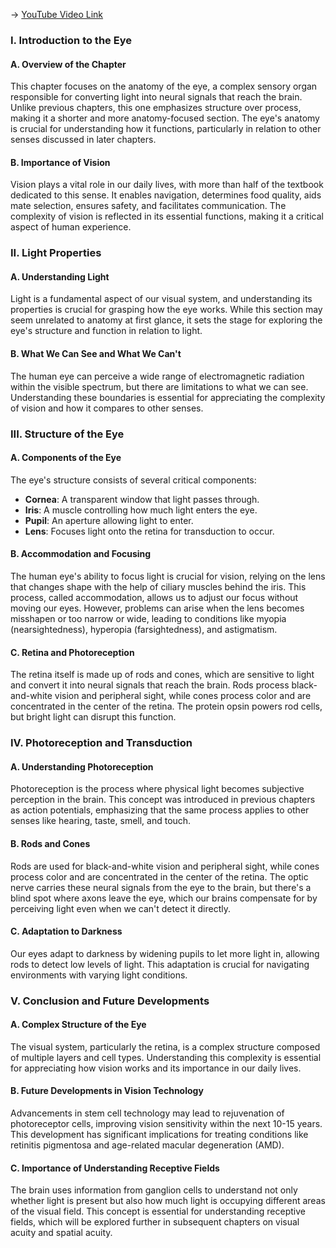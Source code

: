 -> [YouTube Video Link](https://www.youtube.com/watch?v=fEfiig2j3dU&list=PLWoagukcejEy2OOGnSIiAAMykzDxf4N5H&index=3&pp=iAQB)

### I. Introduction to the Eye
#### A. Overview of the Chapter

This chapter focuses on the anatomy of the eye, a complex sensory organ responsible for converting light into neural signals that reach the brain. Unlike previous chapters, this one emphasizes structure over process, making it a shorter and more anatomy-focused section. The eye's anatomy is crucial for understanding how it functions, particularly in relation to other senses discussed in later chapters.

#### B. Importance of Vision

Vision plays a vital role in our daily lives, with more than half of the textbook dedicated to this sense. It enables navigation, determines food quality, aids mate selection, ensures safety, and facilitates communication. The complexity of vision is reflected in its essential functions, making it a critical aspect of human experience.

### II. Light Properties
#### A. Understanding Light

Light is a fundamental aspect of our visual system, and understanding its properties is crucial for grasping how the eye works. While this section may seem unrelated to anatomy at first glance, it sets the stage for exploring the eye's structure and function in relation to light.

#### B. What We Can See and What We Can't

The human eye can perceive a wide range of electromagnetic radiation within the visible spectrum, but there are limitations to what we can see. Understanding these boundaries is essential for appreciating the complexity of vision and how it compares to other senses.

### III. Structure of the Eye
#### A. Components of the Eye

The eye's structure consists of several critical components:

- **Cornea**: A transparent window that light passes through.
- **Iris**: A muscle controlling how much light enters the eye.
- **Pupil**: An aperture allowing light to enter.
- **Lens**: Focuses light onto the retina for transduction to occur.

#### B. Accommodation and Focusing

The human eye's ability to focus light is crucial for vision, relying on the lens that changes shape with the help of ciliary muscles behind the iris. This process, called accommodation, allows us to adjust our focus without moving our eyes. However, problems can arise when the lens becomes misshapen or too narrow or wide, leading to conditions like myopia (nearsightedness), hyperopia (farsightedness), and astigmatism.

#### C. Retina and Photoreception

The retina itself is made up of rods and cones, which are sensitive to light and convert it into neural signals that reach the brain. Rods process black-and-white vision and peripheral sight, while cones process color and are concentrated in the center of the retina. The protein opsin powers rod cells, but bright light can disrupt this function.

### IV. Photoreception and Transduction
#### A. Understanding Photoreception

Photoreception is the process where physical light becomes subjective perception in the brain. This concept was introduced in previous chapters as action potentials, emphasizing that the same process applies to other senses like hearing, taste, smell, and touch.

#### B. Rods and Cones

Rods are used for black-and-white vision and peripheral sight, while cones process color and are concentrated in the center of the retina. The optic nerve carries these neural signals from the eye to the brain, but there's a blind spot where axons leave the eye, which our brains compensate for by perceiving light even when we can't detect it directly.

#### C. Adaptation to Darkness

Our eyes adapt to darkness by widening pupils to let more light in, allowing rods to detect low levels of light. This adaptation is crucial for navigating environments with varying light conditions.

### V. Conclusion and Future Developments
#### A. Complex Structure of the Eye

The visual system, particularly the retina, is a complex structure composed of multiple layers and cell types. Understanding this complexity is essential for appreciating how vision works and its importance in our daily lives.

#### B. Future Developments in Vision Technology

Advancements in stem cell technology may lead to rejuvenation of photoreceptor cells, improving vision sensitivity within the next 10-15 years. This development has significant implications for treating conditions like retinitis pigmentosa and age-related macular degeneration (AMD).

#### C. Importance of Understanding Receptive Fields

The brain uses information from ganglion cells to understand not only whether light is present but also how much light is occupying different areas of the visual field. This concept is essential for understanding receptive fields, which will be explored further in subsequent chapters on visual acuity and spatial acuity.